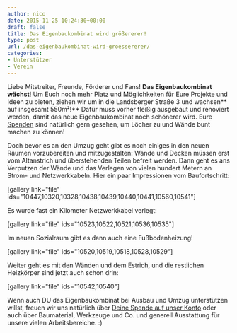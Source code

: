 ```yaml
---
author: nico
date: 2015-11-25 10:24:30+00:00
draft: false
title: Das Eigenbaukombinat wird größererer!
type: post
url: /das-eigenbaukombinat-wird-groessererer/
categories:
- Unterstützer
- Verein
---
```


Liebe Mitstreiter, Freunde, Förderer und Fans! **Das Eigenbaukombinat wächst**! Um Euch noch mehr Platz und Möglichkeiten für Eure Projekte und Ideen zu bieten, ziehen wir um in die Landsberger Straße 3 und wachsen** auf insgesamt 550m²!** Dafür muss vorher fleißig ausgebaut und renoviert werden, damit das neue Eigenbaukombinat noch schönerer wird. Eure [Spenden](/unterstuetzen/) sind natürlich gern gesehen, um Löcher zu und Wände bunt machen zu können!<!-- more -->

Doch bevor es an den Umzug geht gibt es noch einiges in den neuen Räumen vorzubereiten und mitzugestalten: Wände und Decken müssen erst vom Altanstrich und überstehenden Teilen befreit werden. Dann geht es ans Verputzen der Wände und das Verlegen von vielen hundert Metern an Strom- und Netzwerkkabeln. Hier ein paar Impressionen vom Baufortschritt:

[gallery link="file" ids="10447,10320,10328,10438,10439,10440,10441,10560,10541"]

Es wurde fast ein Kilometer Netzwerkkabel verlegt:

[gallery link="file" ids="10523,10522,10521,10536,10535"]

Im neuen Sozialraum gibt es dann auch eine Fußbodenheizung!

[gallery link="file" ids="10520,10519,10518,10528,10529"]

Weiter geht es mit den Wänden und dem Estrich, und die restlichen Heizkörper sind jetzt auch schon drin:

[gallery link="file" ids="10542,10540"]

Wenn auch DU das Eigenbaukombinat bei Ausbau und Umzug unterstützen willst, freuen wir uns natürlich über [Deine Spende auf unser Konto](/unterstuetzen/) oder auch über Baumaterial, Werkzeuge und Co. und generell Ausstattung für unsere vielen Arbeitsbereiche. :)

